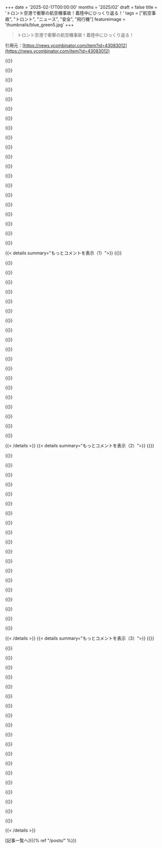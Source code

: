 +++
date = '2025-02-17T00:00:00'
months = '2025/02'
draft = false
title = 'トロント空港で衝撃の航空機事故！着陸中にひっくり返る！'
tags = ["航空事故", "トロント", "ニュース", "安全", "飛行機"]
featureimage = 'thumbnails/blue_green5.jpg'
+++

> トロント空港で衝撃の航空機事故！着陸中にひっくり返る！

引用元：[https://news.ycombinator.com/item?id=43083012](https://news.ycombinator.com/item?id=43083012)

{{<matomeQuote body="離陸待ちの飛行機からのクリアな眺めだね。キャビンでの気を散らす要素もあるかもしれないけど、これは動画でキャッチできてすごいと思う。" userName="leetrout" createdAt="2025-02-18T12:15:34" color="">}}

{{<matomeQuote body="同じスレッドの乗客によるAMAがあったよ。彼らがいかに運が良かったかを強調したいんだけど、>「中からは火は見えなかった、ありがとう！みんな逆さまになってたけど、すぐに自分で脱出できた。あとは“正しい”状態の人たちが逆さまの人を助けて、全員が正常になって避難の準備ができた。」" userName="lqet" createdAt="2025-02-18T13:30:31" color="#ff33a1">}}

{{<matomeQuote body="義理の兄は航空消防士で、事故後は15秒で脱出しないといけないって言ってた。金属のチューブの中で時間がないし、煙が充満して全員が混乱するからね。出口までの距離も長いし、出口の人はショック状態になってるからすぐにはドアを開けられないと思う。逆転中に火球が消えたのは本当に信じられない、みんな運が良かった。" userName="exabrial" createdAt="2025-02-18T14:09:23" color="#ff5733">}}

{{<matomeQuote body="航空機の認証用に模擬した避難の標準時間は、使える出口が半分だけの状態で90秒だよ。火はほとんどの場合キャビンの外にあるから助かるけど、90秒生存できる可能性があるとは思わない。" userName="rob74" createdAt="2025-02-18T14:23:56" color="">}}

{{<matomeQuote body="俺には十分な時間に思えるけど、自分のバッグを持ち出して携帯を取り出してテキストを打つだろうね。" userName="halyconWays" createdAt="2025-02-18T20:01:52" color="">}}

{{<matomeQuote body="これがバイラルになるチャンスなんて他にない！" userName="BurningFrog" createdAt="2025-02-21T01:23:10" color="">}}

{{<matomeQuote body="おそらく、事故が雪の厚い積み重なったところで起きたのが助けになっただろうね。火の広がりが遅くなったと思う。でも、上のRedditのリンクにある映像は驚異的だよ。誰も死ななかったなんて信じられない。" userName="arrowsmith" createdAt="2025-02-18T14:14:45" color="#785bff">}}

{{<matomeQuote body="事故で雪が舞い上がった影響で火球が抑えられたのかな。火球がすぐに鎮火したように見えるから、カリフォルニアの最近の消防作業の映像を思い出す。消防機の水が降りてきたときに炎を消したように見えた。" userName="mannykannot" createdAt="2025-02-18T16:23:54" color="">}}

{{<matomeQuote body="冷たい条件下でジャンプ燃料（ジェット燃料）は軽油で消火できるって知ってる。実際にやったことあるから。点火するには結構な熱や圧力が必要だけど、気化してれば簡単だよ。" userName="TheSpiceIsLife" createdAt="2025-02-18T23:18:27" color="">}}

{{<matomeQuote body="多分、軽油で消火しようとしてたわけじゃなくて、偶然できたんだと思うよ。" userName="johann8384" createdAt="2025-02-19T13:21:07" color="">}}

{{<matomeQuote body="そうだよ。摂氏0度でキャンプしてて、ちょっとした火を起こして暖を取ろうとしてた。ガソリンでやる気はなかったけど、軽油で湿った木に軽油をかけてもダメだったのが分かった。" userName="TheSpiceIsLife" createdAt="2025-02-19T19:01:36" color="#45d325">}}

{{<matomeQuote body="その翼は早い段階で壊れたから、飛行機は初期の火の玉から離れて行ったんだ。" userName="rtkwe" createdAt="2025-02-18T15:09:21" color="">}}

{{<matomeQuote body="あれは海軍の着陸だったね。着陸装置が曲がったみたいだし、着陸前にあまりフレアをしてなかったね。" userName="seatac76" createdAt="2025-02-18T18:34:27" color="">}}

{{<matomeQuote body="どうして全ての空港に自動カメラを着陸・離陸の周りに設置しないのか疑問だよ。" userName="amelius" createdAt="2025-02-18T18:54:45" color="#ff5c5c">}}

{{<matomeQuote body="確かに、その通り。偶然の人がいなかったらこの事故の映像もなかっただろうね。" userName="polynomial" createdAt="2025-02-18T18:58:11" color="#38d3d3">}}

{{<matomeQuote body="マジで、誰も死ななかったのは単なる運だよ。動画を見る限り、飛行機はちょうど火を避けるように滑って転がったから、全然違った結果になったかもしれない。" userName="nirui" createdAt="2025-02-18T13:44:48" color="#ff33a1">}}

{{<matomeQuote body="このことを考えてたんだけど、もし機体が歪んでてドアが開かなくなってたらどうなるのかな？" userName="cjrp" createdAt="2025-02-18T14:04:40" color="">}}

{{<matomeQuote body="それが設計上の考慮になっているといいな！" userName="exabrial" createdAt="2025-02-18T14:10:19" color="">}}

{{<matomeQuote body="Boeingはドアのボルトを外すことで解決したよね。" userName="queuebert" createdAt="2025-02-18T15:29:06" color="#38d3d3">}}

{{<matomeQuote body="いい動画だね！フレアが無くてハードランディング、着陸装置が壊れちゃったね。" userName="fransje26" createdAt="2025-02-18T13:41:17" color="">}}

{{< details summary="もっとコメントを表示（1）">}}
{{<matomeQuote body="着陸装置は壊れてなくて、硬すぎて翼がもぎ取られたんだよ。" userName="alsoforgotmypwd" createdAt="2025-02-18T23:10:56" color="">}}

{{<matomeQuote body="翼は一つだけ外れたんだ。" userName="gonzo" createdAt="2025-02-19T00:53:11" color="">}}

{{<matomeQuote body="このパイロットはたくさんの着陸を記録してるの？これは標準的な手順なの？" userName="xhkkffbf" createdAt="2025-02-18T16:16:05" color="#45d325">}}

{{<matomeQuote body="なんで撮影してたんだろう？早めの警告があったのかな？怪しい着陸だったのかも。まあ、航空機は面白いから、みんなが撮影してるのはよくあることだけど、他のパイロットが着陸を撮るなんてなかなかないよね。超ラッキーな瞬間かも。" userName="eknkc" createdAt="2025-02-18T13:06:51" color="#38d3d3">}}

{{<matomeQuote body="おそらくパイロットは飛行機がかっこいいから撮ってるんじゃない？特に着陸中には他にすることもないし、待ってる間に撮影するのも普通だよね。" userName="randerson" createdAt="2025-02-18T13:18:23" color="">}}

{{<matomeQuote body="...全てのチェックリストを完了した後で、もちろんね。" userName="rob74" createdAt="2025-02-18T13:29:44" color="">}}

{{<matomeQuote body="航空業界の元パイロットとして、業界のジョークは、航空のキャリアは大体はぼーっとした退屈な時間に、時々の恐怖の瞬間が挟まれるってことだよね。" userName="psunavy03" createdAt="2025-02-18T16:10:10" color="">}}

{{<matomeQuote body="麻酔科医の仕事も同じだね。ある研修医は、手術の終わりにいつも”今日、すごいことがあった...”って言ってて、彼が何千人も麻酔をかけてたのにまだそんな発言をするのはちょっと心配だったな。" userName="bookofjoe" createdAt="2025-02-18T16:38:10" color="">}}

{{<matomeQuote body="私も初めてのpseudocholinesterase欠乏をCA-1で診断したよ。麻酔薬が効かない患者をICUに送った経験があるけど、そんなサプライズはもういらないな。ただ、コードでのROSCならいいけど。" userName="devilbunny" createdAt="2025-02-19T01:10:44" color="#45d325">}}

{{<matomeQuote body="面白いね。私は38年の研修・勤務の中でその二つには遭遇しなかった。初年の研修で初めてのbrachial plexusブロック中に、知らずにlidocaineを動脈に注入しちゃって、患者が発作を起こしたんだ。でも、その時の担当医が”Joe、針を抜いて、diazepamをあげるよ”って言ったらうまくいったよ。" userName="bookofjoe" createdAt="2025-02-19T01:20:34" color="#ff5733">}}

{{<matomeQuote body="研修中にいたケニア人の担当医は、田舎では小児麻酔の時、リドカインを使って発作が起きるまで待ってたんだ。そこまで行かないと、何も感じないって分からなかったらしい。" userName="devilbunny" createdAt="2025-02-19T03:52:43" color="">}}

{{<matomeQuote body="これはすごく素晴らしい経験だね！" userName="bookofjoe" createdAt="2025-02-19T16:13:59" color="">}}

{{<matomeQuote body="パイロット同士はお互いを知っていたり、着陸を動画に撮ったりすることがあるんだ。特に、悪天候でもスムーズに着陸できた時は、降りる時にパイロットに褒めてあげるといいよ。その時私も”この風の中で見事な着陸だった”って言ったら、パイロットもすごく嬉しそうだった。" userName="unregistereddev" createdAt="2025-02-18T18:49:45" color="#45d325">}}

{{<matomeQuote body="非常にラッキーってわけじゃないよね。違う状況だったら、何も特別がなかったってことで終わってたはず。今はスマホがあるから、面白い動画や写真が溢れかえってるんだよ。" userName="Piskvorrr" createdAt="2025-02-18T16:00:03" color="">}}

{{<matomeQuote body="ほとんどのパイロットは、アプローチを見ればスピードが速すぎたって分かるよね。これは明らかに軍艦の着艦に見えたし。" userName="jboggan" createdAt="2025-02-18T14:16:33" color="">}}

{{<matomeQuote body="フライトレーダーによると、アプローチは標準的な速度と高度に合ってたみたい。だから、遅れた風のシアが問題だったのかなと考えちゃうよ。" userName="stergios" createdAt="2025-02-18T16:52:26" color="#38d3d3">}}

{{<matomeQuote body="r/aviationでは風 shear が原因って感じみたい。　＞”安定したアプローチの後に突然地面に叩きつけられた感じで、パイロットの操作じゃなくて風の急激な変化が lift の急激な喪失を引き起こしたんじゃないか。　ここ最近は雪が2フィート積もって、風速65マイルの冬のハリケーンみたいだ。”　CRJ が YYZ の Runway 23 に着陸したんだけど、当時はNEから30ノット以上の横風だったから、パイロットもそこまで悪くない状況だったんじゃないかな。" userName="lqet" createdAt="2025-02-18T07:37:04" color="#ff5c5c">}}

{{<matomeQuote body="Endeavor-Air の CRJ 900 の制限について調べたカードが出てきたよ。　カード18には、走行路が「普通」の場合の最大横風成分は20ノットって書いてある。　METARが正しければ、28ノットの横風に35ノットの突風で、あまり「乾燥した」走行路じゃなかったみたい。　これはオペレーショナルリミットを超えてる可能性があるね。" userName="fransje26" createdAt="2025-02-18T10:42:03" color="#ff5c5c">}}

{{<matomeQuote body="METARは27028G35KT、つまり270°からの28の突風35のコンディション。　だけど、ランウェイは330°からの着陸で、24-30ノットの横風成分になる。　乾いた走行路では最大32ノットが許可されてるから、乾いてるってことであれば限界内で着陸したことになるかもね。" userName="sitharus" createdAt="2025-02-18T11:01:50" color="">}}

{{<matomeQuote body="着陸は Runway 23 だったんじゃない？　デフォルメされた映像からは右のメインにハード着陸してるように見えるけど、質が低い映像だから、リアルな答えが出るのはまだ1ヶ月先だね。" userName="fransje26" createdAt="2025-02-18T11:33:39" color="">}}


{{< /details >}}
{{< details summary="もっとコメントを表示（2）">}}
{{<matomeQuote body="5/5/5はまだ良好なブレーキングアクションと方向管理ができる数字だよ（満点は6）。" userName="ericpauley" createdAt="2025-02-18T12:05:00" color="">}}

{{<matomeQuote body="遅れたけど修正するよ。5は「悪い」じゃなくて「良好」で、湿った走行路とか軽い雪、スラッシュがある状態だね。" userName="fransje26" createdAt="2025-02-18T13:33:28" color="">}}

{{<matomeQuote body="ちなみに、カナダの走行路は真北を使うよ、磁北じゃない。" userName="imoverclocked" createdAt="2025-02-18T16:34:38" color="">}}

{{<matomeQuote body="カナダの”北部国内空域”か”南部国内空域”によるけど、南側の空港ではまだ走行路に磁北を使ってるよ。" userName="tjohns" createdAt="2025-02-18T21:54:19" color="">}}

{{<matomeQuote body="...今のところはね。目標は5年以内にすべてを真北に揃えることだよ。" userName="capitainenemo" createdAt="2025-02-19T15:47:13" color="">}}

{{<matomeQuote body="昔、カナダの油井のために磁気偏角を正確に知らせるソフトを作ったんだけど、いろんな情報を見つけたよ。たとえば、Yellowknifeでは3年ごとに1度以上変わることもあるんだって。子供の時は21度だったけど、今は13度になってて、こんなに変わるとは知らなかったな。" userName="yello_downunder" createdAt="2025-02-18T21:25:02" color="">}}

{{<matomeQuote body="横風成分の目安は、滑走路の方位と風の方向の差で、60度で6割、30度で半分、10度で6分の1。滑走路23への着陸では、270度28ノットの風は、おおよそ19ノットの横風成分になる。" userName="cjrp" createdAt="2025-02-18T14:11:49" color="#785bff">}}

{{<matomeQuote body="60度で5割、40度で4割、30度で3割、10度で6分の1って感じがするね。かなり正確じゃないかな。" userName="FabHK" createdAt="2025-02-18T15:16:35" color="">}}

{{<matomeQuote body="映像を見ると大きな横風には見えないし、機体の左右振れも少ない気がする。地面の雪が滑走路に平行に吹いているのも見えるし、ダウンドラフトか、フレアを忘れていたかだと思う。" userName="queuebert" createdAt="2025-02-18T15:38:49" color="">}}

{{<matomeQuote body="知り合いが訓練用のジェットを操縦中、ウィークトルブルで危うく死にかけたことがあるよ。大きな機体の後に着陸して横風がちょうどよく効いて、横に巻くトルネードのようになった。制御を失って、草の上で横に弾き出されて生き残ったんだ。" userName="leoedin" createdAt="2025-02-18T09:05:41" color="#38d3d3">}}

{{<matomeQuote body="たくさん飛行するけど、『これで終わりかも』って思ったのはデンバー国際空港から離陸のときだけだ。平原の風の強いところなんだけど、風が吹いて真っ直ぐ上昇し始めたときに左にロールしたのも何とかなった。とても驚いた。" userName="matwood" createdAt="2025-02-18T09:20:28" color="#ff5733">}}

{{<matomeQuote body="Madeiraに着陸するときは、一番危険な空港の一つだよ。滑走路へのアプローチが直前になって急に右に曲がるんだ。かなりダイナミックな着陸で、パイロットが苦笑いしていたのが忘れられない。" userName="lqet" createdAt="2025-02-18T10:28:07" color="">}}

{{<matomeQuote body="あなたの着陸の説明を聞いたら、旧香港のKai Tak空港のアプローチを思い出したよ。街の上を飛び過ぎてから右に大きくバンクしないといけなかったんだ。" userName="jonasdegendt" createdAt="2025-02-18T13:45:26" color="#ff5733">}}

{{<matomeQuote body="昔の「チェックボード」アプローチは懐かしいね。2つ目の動画では3：10から3：25まで見えるし、そこが見えたら右に曲がって特攻していた。1998年に新空港になってからは放置されていたけど、今回は修復されてよく見える。" userName="FabHK" createdAt="2025-02-18T15:29:30" color="#ff5c5c">}}

{{<matomeQuote body="昔のKai Takへ飛行機で入るのは本当にクレイジーだった。横風の中で低い建物の上を飛び、空港直前で強いバンクをして滑走路に着陸していた。まるで『スター・ウォーズ』のX-Wingがデス・スターのトレンチにダイブするシーンみたいだったよ。" userName="mrandish" createdAt="2025-02-18T20:26:22" color="#ff5733">}}

{{<matomeQuote body="あぁ、実際のテックデットみたいなもんだね…" userName="gottorf" createdAt="2025-02-19T03:58:10" color="">}}

{{<matomeQuote body="俺はパース出身で、めちゃくちゃ風が強い街なんだけど、あんたの話と似たような着陸の体験があったよ。真ん中の滑走路にいたと思ったら、着陸直前に突風が来て、左に大きく傾いてしまった。パイロットが修正して、結局は30分後に再挑戦したんだ。本当に恐怖だったから、海外から帰国する際はポートヘッドランドに降りて、10時間バスで帰るようにしてるよ。ちなみに、主にシャークベイのビーチで時差調整するためなんだけどね。" userName="aa-jv" createdAt="2025-02-18T10:43:53" color="#ff5733">}}

{{<matomeQuote body="ありえないね。彼らは滑走路23に着陸していて、METARによると風は270から28ノット。これなら、あったかもしれないウィークタービュランスをクリアするには十分な横風だよ。" userName="fransje26" createdAt="2025-02-18T10:20:31" color="">}}

{{<matomeQuote body="俺もそう思った。平行滑走路を90秒前に離陸した重いジェット機に、着陸直前に滑らされそうになったことがある。幸いにも高くて回復できたけど、違う結果だったかもしれない。地面近くでのウインドシアがありそうだけど、調査の後に詳しい報告が来るよね。" userName="chris_va" createdAt="2025-02-18T16:52:32" color="">}}

{{<matomeQuote body="マレーシアで一度ウインドシアを経験したことがある。着陸中、地面から数フィートのところで、パイロットがコントロールを維持してくれて、ただの数回のバンプと流血だけで済んだ。滑走路に叩きつける瞬間は明確に感じたから、恐ろしい体験だった。パイロットにとっては完全にコントロールを失った瞬間で、瞬時に回復するのはすごく大変だと思う。" userName="sim7c00" createdAt="2025-02-18T11:22:49" color="#785bff">}}


{{< /details >}}
{{< details summary="もっとコメントを表示（3）">}}
{{<matomeQuote body="動画を見た感じ、着陸時にフレアが全くなかったように見える。アプローチは安定してそうだったのに、ただ滑走路に叩きつけられたように感じた。他のコメントでもフレアがなかったと指摘されているね。" userName="havaloc" createdAt="2025-02-18T17:52:14" color="#ff33a1">}}

{{<matomeQuote body="65マイルか65キロか？その数字の単位に混乱してるみたいだ。" userName="vlovich123" createdAt="2025-02-18T09:14:47" color="">}}

{{<matomeQuote body="METARでは、最大35ノットの突風って書いてあるから、約65キロだよ。" userName="fransje26" createdAt="2025-02-18T10:06:52" color="">}}

{{<matomeQuote body="俺にはマイクロバーストに見えるけど、ウインドシアと同じ系統だね。" userName="briandear" createdAt="2025-02-18T09:21:13" color="">}}

{{<matomeQuote body="この映像はマイクロバーストを捉えた有名なものだよ。詳しくは動画観てみて。もともと怪我人は出ていないみたい。" userName="sitkack" createdAt="2025-02-18T11:47:59" color="#ff33a1">}}

{{<matomeQuote body="この動画についての/r/aviationの会話があるよ。興味があれば見てみて。" userName="bredren" createdAt="2025-02-18T14:32:43" color="">}}

{{<matomeQuote body="冬に降雪中でも雷雨が発生することはあるよ。<br>＞“しかし、昨日の雪の降り方だと、それはなかったと思う。”" userName="Scoundreller" createdAt="2025-02-18T15:16:05" color="">}}

{{<matomeQuote body="確かに「真冬」ってのは適切じゃなかったけど、風が強い日にマイクロバーストが起こる確率はほぼゼロだね。" userName="ominous_prime" createdAt="2025-02-18T15:20:02" color="">}}

{{<matomeQuote body="空港の近くに住んでるけど、昨日の風は本当にすごかったよ。やっぱり強風の突風の可能性が高いと思う。" userName="loufe" createdAt="2025-02-18T16:10:01" color="#ff5c5c">}}

{{<matomeQuote body="LiveATCから地上とタワーの音声を左右で分けたクリップを作ったよ。機体が着陸許可を受けた時から始まって、事故に気づいた瞬間に進むよ。音声ファイルのリンクはここにあるよ。" userName="einhard" createdAt="2025-02-17T22:13:54" color="#ff5c5c">}}

{{<matomeQuote body="置き直して何年かは生き残るようにしたよ。<br>＞“もっと永久的なものにしたいなら教えてね。”" userName="lucgommans" createdAt="2025-02-18T13:19:24" color="">}}

{{<matomeQuote body="Discordファイルを共有してくれたありがとう！<br>＞“元音声ファイルもmp3だったからmp3にしたけど、Opusに再エクスポートしたよ。”" userName="einhard" createdAt="2025-02-18T17:05:43" color="#ff33a1">}}

{{<matomeQuote body="連絡方法はプロフィールに書いてあるよ。ファイル名やクレジットについても知らせて。全然地味なリンクでも問題ないから、気軽に教えて！" userName="lucgommans" createdAt="2025-02-18T18:34:28" color="">}}

{{<matomeQuote body="VASAviationで見れるよ。”https://www.youtube.com/watch?v=NiUC8h4pkcs”" userName="polio" createdAt="2025-02-18T05:01:15" color="">}}

{{<matomeQuote body="Discordのリンクはすぐ死ぬかも。去年から添付リンクが期限切れになってた気がする。" userName="meithecatte" createdAt="2025-02-18T03:50:55" color="">}}

{{<matomeQuote body="直接アクセスは無理だけど、リンクをDiscordに貼り付ければ使えるよ。一人だけのサーバーみたいなのね。" userName="s-lambert" createdAt="2025-02-18T07:50:42" color="">}}

{{<matomeQuote body="確かにそうだね。Discordはファイル共有サイトに興味ないだろうし。" userName="einhard" createdAt="2025-02-18T17:07:19" color="">}}

{{<matomeQuote body="彼が’この飛行機が墜落した’って言う時、冷静で事務的な声がすごいよね。それが仕事なんだろうけど。" userName="justusthane" createdAt="2025-02-18T15:39:42" color="">}}

{{<matomeQuote body="大事故のATC録音を聴くのは集中力と冷静さのマスタークラスだね。彼らはヒーローだ。" userName="floatrock" createdAt="2025-02-18T16:03:21" color="#785bff">}}

{{<matomeQuote body="すごいよね。飛行機がひっくり返って燃えたけど、怪我人ゼロなんだもん。乗務員は素晴らしい仕事をしたね。" userName="guardiangod" createdAt="2025-02-17T20:40:54" color="#785bff">}}


{{< /details >}}


[記事一覧へ]({{% ref "/posts/" %}})
